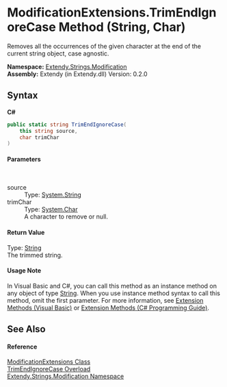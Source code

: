 # ModificationExtensions.TrimEndIgnoreCase Method (String, Char)
 

Removes all the occurrences of the given character at the end of the current string object, case agnostic.

**Namespace:**&nbsp;<a href="N_Extendy_Strings_Modification">Extendy.Strings.Modification</a><br />**Assembly:**&nbsp;Extendy (in Extendy.dll) Version: 0.2.0

## Syntax

**C#**<br />
``` C#
public static string TrimEndIgnoreCase(
	this string source,
	char trimChar
)
```


#### Parameters
&nbsp;<dl><dt>source</dt><dd>Type: <a href="https://docs.microsoft.com/dotnet/api/system.string" target="_blank">System.String</a><br /></dd><dt>trimChar</dt><dd>Type: <a href="https://docs.microsoft.com/dotnet/api/system.char" target="_blank">System.Char</a><br />A character to remove or null.</dd></dl>

#### Return Value
Type: <a href="https://docs.microsoft.com/dotnet/api/system.string" target="_blank">String</a><br />The trimmed string.

#### Usage Note
In Visual Basic and C#, you can call this method as an instance method on any object of type <a href="https://docs.microsoft.com/dotnet/api/system.string" target="_blank">String</a>. When you use instance method syntax to call this method, omit the first parameter. For more information, see <a href="https://docs.microsoft.com/dotnet/visual-basic/programming-guide/language-features/procedures/extension-methods">Extension Methods (Visual Basic)</a> or <a href="https://docs.microsoft.com/dotnet/csharp/programming-guide/classes-and-structs/extension-methods">Extension Methods (C# Programming Guide)</a>.

## See Also


#### Reference
<a href="T_Extendy_Strings_Modification_ModificationExtensions">ModificationExtensions Class</a><br /><a href="Overload_Extendy_Strings_Modification_ModificationExtensions_TrimEndIgnoreCase">TrimEndIgnoreCase Overload</a><br /><a href="N_Extendy_Strings_Modification">Extendy.Strings.Modification Namespace</a><br />